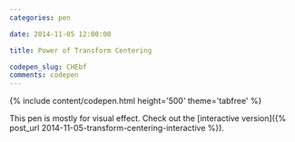 ```yaml
---
categories: pen

date: 2014-11-05 12:00:00

title: Power of Transform Centering

codepen_slug: CHEbf
comments: codepen
---
```



{% include content/codepen.html height='500' theme='tabfree' %}

This pen is mostly for visual effect. Check out the [interactive version]({% post_url 2014-11-05-transform-centering-interactive %}).

